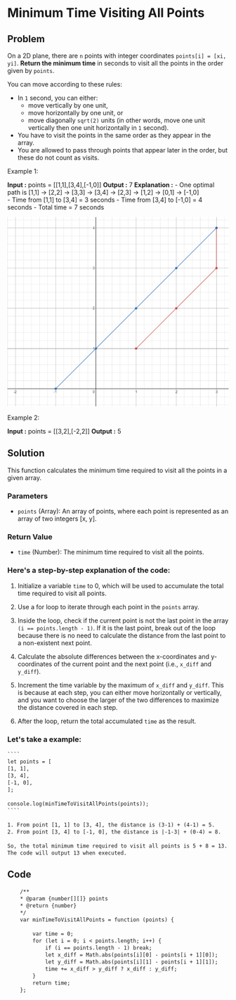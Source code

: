 # Minimum Time Visiting All Points


## Problem 
On a 2D plane, there are `n` points with integer coordinates `points[i] = [xi, yi]`. **Return the minimum time** in seconds to visit all the points in the order given by `points`.

You can move according to these rules:

* In `1` second, you can either:
    * move vertically by one unit,
    * move horizontally by one unit, or
    * move diagonally `sqrt(2)` units (in other words, move one unit vertically then one unit horizontally in `1` second).
* You have to visit the points in the same order as they appear in the array.
* You are allowed to pass through points that appear later in the order, but these do not count as visits.

Example 1:

**Input :** points = [[1,1],[3,4],[-1,0]]
**Output :** 7
**Explanation :** 
    - One optimal path is [1,1] -> [2,2] -> [3,3] -> [3,4] -> [2,3] -> [1,2] -> [0,1] -> [-1,0]   
    - Time from [1,1] to [3,4] = 3 seconds 
    - Time from [3,4] to [-1,0] = 4 seconds
    - Total time = 7 seconds

![Exaple 1](./example_1.png)

Example 2:

**Input :** points = [[3,2],[-2,2]]
**Output :** 5


## Solution

This function calculates the minimum time required to visit all the points in a given array.

### Parameters

- `points` (Array): An array of points, where each point is represented as an array of two integers [x, y].

### Return Value

- `time` (Number): The minimum time required to visit all the points.

### Here's a step-by-step explanation of the code:

1. Initialize a variable `time` to 0, which will be used to accumulate the total time required to visit all points.

2. Use a for loop to iterate through each point in the `points` array.

3. Inside the loop, check if the current point is not the last point in the array `(i == points.length - 1)`. If it is the last point, break out of the loop because there is no need to calculate the distance from the last point to a non-existent next point.

4. Calculate the absolute differences between the x-coordinates and y-coordinates of the current point and the next point (i.e., `x_diff` and `y_diff`).

5. Increment the time variable by the maximum of `x_diff` and `y_diff`. This is because at each step, you can either move horizontally or vertically, and you want to choose the larger of the two differences to maximize the distance covered in each step.

6. After the loop, return the total accumulated `time` as the result.


### Let's take a example:

    ````
    let points = [
    [1, 1],
    [3, 4],
    [-1, 0],
    ];

    console.log(minTimeToVisitAllPoints(points));
    ````

    1. From point [1, 1] to [3, 4], the distance is (3-1) + (4-1) = 5.
    2. From point [3, 4] to [-1, 0], the distance is |-1-3| + (0-4) = 8.
    
    So, the total minimum time required to visit all points is 5 + 8 = 13. The code will output 13 when executed.




## Code 
```
    /**
    * @param {number[][]} points
    * @return {number}
    */
    var minTimeToVisitAllPoints = function (points) {

        var time = 0;
        for (let i = 0; i < points.length; i++) {
            if (i == points.length - 1) break;
            let x_diff = Math.abs(points[i][0] - points[i + 1][0]);
            let y_diff = Math.abs(points[i][1] - points[i + 1][1]);
            time += x_diff > y_diff ? x_diff : y_diff;
        }
        return time;
    };
```
